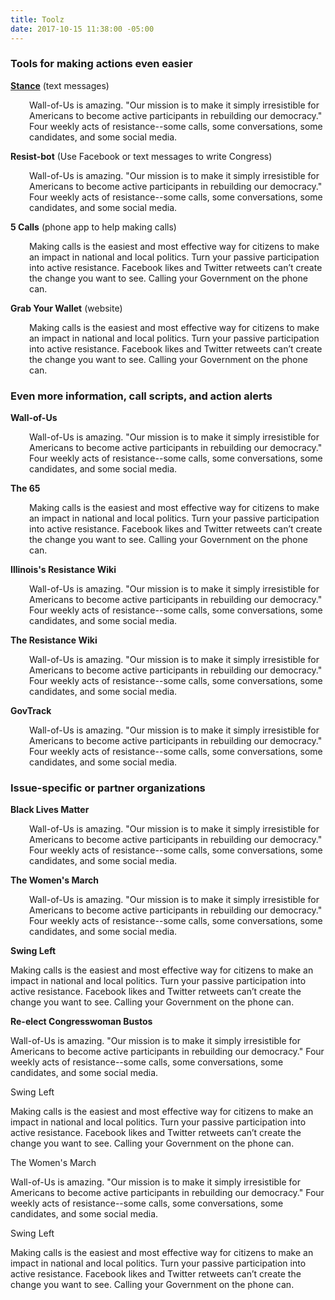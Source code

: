 ```yaml
---
title: Toolz
date: 2017-10-15 11:38:00 -05:00
---
```


<h3>Tools for making actions even easier</h3>

**[Stance](http://www.takeastance.us/)** (text messages)

<p style="padding-left: 30px;">Wall-of-Us is amazing. "Our mission is to make it simply irresistible for Americans to become active participants in rebuilding our democracy." Four weekly acts of resistance--some calls, some conversations, some candidates, and some social media.</p>

**Resist-bot** (Use Facebook or text messages to write Congress)

<p style="padding-left: 30px;">Wall-of-Us is amazing. "Our mission is to make it simply irresistible for Americans to become active participants in rebuilding our democracy." Four weekly acts of resistance--some calls, some conversations, some candidates, and some social media.</p>

**5 Calls** (phone app to help making calls)

<p style="padding-left: 30px;">Making calls is the easiest and most effective way for citizens to make an impact in national and local politics. Turn your passive participation into active resistance. Facebook likes and Twitter retweets can’t create the change you want to see. Calling your Government on the phone can.</p>

**Grab Your Wallet** (website)

<p style="padding-left: 30px;">Making calls is the easiest and most effective way for citizens to make an impact in national and local politics. Turn your passive participation into active resistance. Facebook likes and Twitter retweets can’t create the change you want to see. Calling your Government on the phone can.</p>


<h3>Even more information, call scripts, and action alerts</h3>

**Wall-of-Us**

<p style="padding-left: 30px;">Wall-of-Us is amazing. "Our mission is to make it simply irresistible for Americans to become active participants in rebuilding our democracy." Four weekly acts of resistance--some calls, some conversations, some candidates, and some social media.</p>

**The 65**

<p style="padding-left: 30px;">Making calls is the easiest and most effective way for citizens to make an impact in national and local politics. Turn your passive participation into active resistance. Facebook likes and Twitter retweets can’t create the change you want to see. Calling your Government on the phone can.</p>

**Illinois's Resistance Wiki**

<p style="padding-left: 30px;">Wall-of-Us is amazing. "Our mission is to make it simply irresistible for Americans to become active participants in rebuilding our democracy." Four weekly acts of resistance--some calls, some conversations, some candidates, and some social media.</p>

**The Resistance Wiki**

<p style="padding-left: 30px;">Wall-of-Us is amazing. "Our mission is to make it simply irresistible for Americans to become active participants in rebuilding our democracy." Four weekly acts of resistance--some calls, some conversations, some candidates, and some social media.</p>

**GovTrack**

<p style="padding-left: 30px;">Wall-of-Us is amazing. "Our mission is to make it simply irresistible for Americans to become active participants in rebuilding our democracy." Four weekly acts of resistance--some calls, some conversations, some candidates, and some social media.</p>


<h3>Issue-specific or partner organizations</h3>

**Black Lives Matter**

<p style="padding-left: 30px;">Wall-of-Us is amazing. "Our mission is to make it simply irresistible for Americans to become active participants in rebuilding our democracy." Four weekly acts of resistance--some calls, some conversations, some candidates, and some social media.</p>

**The Women's March**

<p style="padding-left: 30px;">Wall-of-Us is amazing. "Our mission is to make it simply irresistible for Americans to become active participants in rebuilding our democracy." Four weekly acts of resistance--some calls, some conversations, some candidates, and some social media.</p>

**Swing Left**

Making calls is the easiest and most effective way for citizens to make an impact in national and local politics. Turn your passive participation into active resistance. Facebook likes and Twitter retweets can’t create the change you want to see. Calling your Government on the phone can.

**Re-elect Congresswoman Bustos**

Wall-of-Us is amazing. "Our mission is to make it simply irresistible for Americans to become active participants in rebuilding our democracy." Four weekly acts of resistance--some calls, some conversations, some candidates, and some social media.

Swing Left

Making calls is the easiest and most effective way for citizens to make an impact in national and local politics. Turn your passive participation into active resistance. Facebook likes and Twitter retweets can’t create the change you want to see. Calling your Government on the phone can.

The Women's March

Wall-of-Us is amazing. "Our mission is to make it simply irresistible for Americans to become active participants in rebuilding our democracy." Four weekly acts of resistance--some calls, some conversations, some candidates, and some social media.

Swing Left

Making calls is the easiest and most effective way for citizens to make an impact in national and local politics. Turn your passive participation into active resistance. Facebook likes and Twitter retweets can’t create the change you want to see. Calling your Government on the phone can.